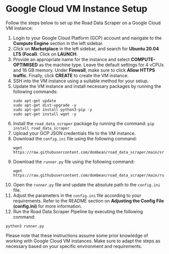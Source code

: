 # Google Cloud VM Instance Setup

Follow the steps below to set up the Road Data Scraper on a Google Cloud VM instance:

1) Login to your Google Cloud Platform (GCP) account and navigate to the __Compute Engine__ section in the left sidebar.
2) Click on __Marketplace__ in the left sidebar, and search for __Ubuntu 20.04 LTS (Focal)__. Click on __LAUNCH__.
3) Provide an appropriate name for the instance and select __COMPUTE-OPTIMISED__ as the machine type. Leave the default settings for 4 vCPUs and 16 GB memory. Under __Firewall__, make sure to click __Allow HTTPS traffic__. Finally, click __CREATE__ to create the VM instance.
4) SSH into the VM instance using a suitable method for your setup.
5) Update the VM instance and install necessary packages by running the following commands:
   ```
   sudo apt-get update
   sudo apt-get dist-upgrade -y
   sudo apt-get install python3-pip -y
   sudo apt-get install wget -y
   ```
6) Install the `road_data_scraper` package by running the command: `pip install road_data_scraper`
7) Upload your GCP JSON credentials file to the VM instance.
8) Download the `config.ini` file using the following command:
   ```
   wget https://raw.githubusercontent.com/dombean/road_data_scraper/main/src/road_data_scraper/config.ini
   ```
9) Download the `runner.py` file using the following command:
   ```
   wget https://raw.githubusercontent.com/dombean/road_data_scraper/main/runner.py
   ```
10) Open the `runner.py` file and update the absolute path to the `config.ini` file.
11) Adjust the parameters in the `config.ini` file according to your requirements. Refer to the README section on __Adjusting the Config File (config.ini)__ for more information.
12) Run the Road Data Scraper Pipeline by executing the following command:
   ```
   python3 runner.py
   ```

Please note that these instructions assume some prior knowledge of working with Google Cloud VM instances.
Make sure to adapt the steps as necessary based on your specific environment and requirements.
